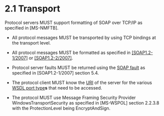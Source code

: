 <html dir="LTR" xmlns:mshelp="http://msdn.microsoft.com/mshelp" xmlns:ddue="http://ddue.schemas.microsoft.com/authoring/2003/5" xmlns:xlink="http://www.w3.org/1999/xlink" xmlns:tool="http://www.microsoft.com/tooltip">
 <body>
 <div id="header">
 <h1 class="heading">2.1 Transport</h1>
 </div>
 <div id="mainSection">
 <div id="mainBody">
 <div id="allHistory" class="saveHistory"></div>
 <div id="sectionSection0" class="section" name="collapseableSection">
 

<p>Protocol servers MUST support formatting of SOAP over TCP/IP
as specified in <mshelp:link keywords="946510ad-c6c6-43d5-95ee-c4e982665ee5" tabindex="0">[MS-NMFTB]</mshelp:link>.</p>

<ul><li><p><span><span> 
</span></span>All protocol messages MUST be transported by using TCP bindings
at the transport level.</p>

</li><li><p><span><span> 
</span></span>All protocol messages MUST be formatted as specified in <a href="https://go.microsoft.com/fwlink/?LinkId=94664">[SOAP1.2-1/2007]</a> or <a href="https://go.microsoft.com/fwlink/?LinkId=119124">[SOAP1.2-2/2007]</a>.</p>

</li><li><p><span><span> 
</span></span>Protocol server faults MUST be returned using the <a href="21b4a631-8f28-420f-822f-c5f879d5046e.md#gt_ec8728a8-1a75-426f-8767-aa1932c7c19f">SOAP fault</a> as specified in
[SOAP1.2-1/2007] section 5.4.</p>

</li><li><p><span><span> 
</span></span>The protocol client MUST know the <a href="21b4a631-8f28-420f-822f-c5f879d5046e.md#gt_e18af8e8-01d7-4f91-8a1e-0fb21b191f95">URI</a> of the server for the
various <a href="21b4a631-8f28-420f-822f-c5f879d5046e.md#gt_61056d88-e7ee-4cea-8dcd-80a9ef5db083">WSDL port type</a><b>s</b>
that need to be accessed.</p>

</li><li><p><span><span> 
</span></span>The protocol MUST use Message Framing Security Provider
WindowsTransportSecurity as specified in <mshelp:link keywords="94d73e99-3a43-4133-a310-1c38be24b8ce" tabindex="0">[MS-WSPOL]</mshelp:link>
section <mshelp:link keywords="111fe842-3a38-4e30-a6f7-16d7e248c261" tabindex="0">2.2.3.8</mshelp:link>
with the ProtectionLevel being EncryptAndSign.</p>

</li></ul>
 </div>
 </div>
 </div>
 </body>
</html>